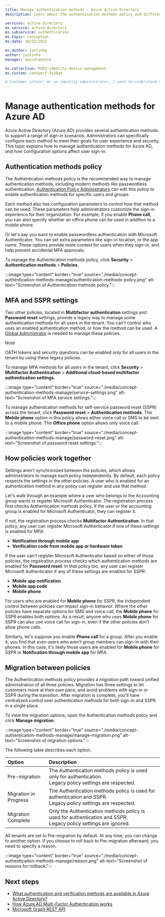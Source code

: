 ```yaml
---
title: Manage authentication methods - Azure Active Directory
description: Learn about the authentication methods policy and different ways to manage authentication methods.

services: active-directory
ms.service: active-directory
ms.subservice: authentication
ms.topic: conceptual
ms.date: 10/21/2022

ms.author: justinha
author: justinha
manager: amycolannino

ms.collection: M365-identity-device-management
ms.custom: contperf-fy20q4

# Customer intent: As an identity administrator, I want to understand what authentication options are available in Azure AD and how I can manage them.
---
```

# Manage authentication methods for Azure AD

Azure Active Directory (Azure AD) provides several authentication methods to support a range of sign-in scenarios. Administrators can specifically configure each method to meet their goals for user experience and security. This topic explains how to manage authentication methods for Azure AD, and how configuration options affect user sign-in. 

## Authentication methods policy

The Authentication methods policy is the recommended way to manage authentication methods, including modern methods like passwordless authentication. [Authentication Policy Administrators](../roles/permissions-reference.md#authentication-policy-administrator) can edit this policy to enable authentication methods for specific users and groups. 

Each method also has configuration parameters to control how that method can be used. These parameters help administrators customize the sign-in experience for their organization. For example, if you enable **Phone call**, you can also specify whether an office phone can be used in addition to a mobile phone.

<!---they will add ability to specify roles in addition to users and groups. Also, they will add ability to exclude, just like CA.--->

 

Or let's say you want to enable passwordless authentication with Microsoft Authenticator. You can set extra parameters like sign-in location, or the app name. These options provide more context for users when they sign-in, and help prevent accidental MFA approvals.

To manage the Authentication methods policy, click **Security** > **Authentication methods** > **Policies**.

:::image type="content" border="true" source="./media/concept-authentication-methods-manage/authentication-methods-policy.png" alt-text="Screenshot of Authentication methods policy.":::

## MFA and SSPR settings

Two other policies, located in **Multifactor authentication** settings and **Password reset** settings, provide a legacy way to manage some authentication methods for all users in the tenant. You can't control who uses an enabled authentication method, or how the method can be used. A [Global Administrator](../roles/permissions-reference.md#global-administrator) is needed to manage these policies. 

>[!NOTE]
>OATH tokens and security questions can be enabled only for all users in the tenant by using these legacy policies. 

To manage MFA methods for all users in the tenant, click **Security** > **Multifactor Authentication** > **Additional cloud-based multifactor authentication settings**.

:::image type="content" border="true" source="./media/concept-authentication-methods-manage/service-settings.png" alt-text="Screenshot of MFA service settings.":::

To manage authentication methods for self-service password reset (SSPR) across the tenant, click **Password reset** > **Authentication methods**. The **Mobile phone** option in this policy allows either voice call or SMS to be sent to a mobile phone. The **Office phone** option allows only voice call. 

:::image type="content" border="true" source="./media/concept-authentication-methods-manage/password-reset.png" alt-text="Screenshot of password reset settings.":::

## How policies work together

Settings aren't synchronized between the policies, which allows administrators to manage each policy independently. By default, each policy respects the settings in the other policies. A user who is enabled for an authentication method in _any_ policy can register and use that method. 

Let's walk through an example where a user who belongs to the Accounting group wants to register Microsoft Authenticator. The registration process first checks Authentication methods policy. If the user or the accounting group is enabled for Microsoft Authenticator, they can register it. 

If not, the registration process checks **Multifactor Authentication**. In that policy, any user can register Microsoft Authenticator if one of these settings is enabled for MFA:

<!---Michael, can you corrects these and SSPR settings?--->

- **Notification through mobile app** 
- **Verification code from mobile app or hardware token**

If the user can't register Microsoft Authenticator based on either of those policies, the registration process checks which authentication methods are enabled for **Password reset**. In that policy too, any user can register Microsoft Authenticator if any of these settings are enabled for SSPR:

- **Mobile app notification**
- **Mobile app code**
- **Mobile phone**

For users who are enabled for **Mobile phone** for SSPR, the independent control between policies can impact sign-in behavior. Where the other policies have separate options for SMS and voice call, the **Mobile phone** for SSPR enables both options. As a result, anyone who uses **Mobile phone** for SSPR can also use voice call for sign-in, even if the other policies don't allow phone calls. 

Similarly, let's suppose you enable **Phone call** for a group. After you enable it, you find that even users who aren't group members can sign-in with their phones. In this case, it's likely those users are enabled for **Mobile phone** for SSPR or **Notification through mobile app** for MFA.  

## Migration between policies

The Authentication methods policy provides a migration path toward unified administration of all three policies. Migration has three settings to let customers move at their own pace, and avoid problems with sign-in or SSPR during the transition. After migration is complete, you'll have centralized control over authentication methods for both sign-in and SSPR in a single place.

To view the migration options, open the Authentication methods policy and click **Manage migration**.

:::image type="content" border="true" source="./media/concept-authentication-methods-manage/manage-migration.png" alt-text="Screenshot of migration options.":::

The following table describes each option.

| Option | Description |
|:-------|:------------|
| Pre-migration | The Authentication methods policy is used only for authentication.<br>Legacy policy settings are respected.      |
| Migration in Progress | The Authentication methods policy is used for authentication and SSPR.<br>Legacy policy settings are respected.     |
| Migration Complete | Only the Authentication methods policy is used for authentication and SSPR.<br>Legacy policy settings are ignored.  |

All tenants are set to Pre-migration by default. At any time, you can change to another option. If you choose to roll back to Pre-migration afterward, you need to specify a reason.

:::image type="content" border="true" source="./media/concept-authentication-methods-manage/reason.png" alt-text="Screenshot of reasons for rollback.":::


## Next steps

- [What authentication and verification methods are available in Azure Active Directory?](concept-authentication-methods.md)
- [How Azure AD Multi-Factor Authentication works](concept-mfa-howitworks.md)
- [Microsoft Graph REST API](/graph/api/resources/authenticationmethods-overview)
